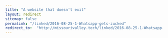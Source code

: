 ```yaml
---
title: "A website that doesn't exit"
layout: redirect
sitemap: false
permalink: "/linked/2016-08-25-1-Whatsapp-gets-zucked"
redirect_to:  "http://missourivalley.tech/linked/2016-08-25-1-Whatsapp-gets-zucked"
---
```

